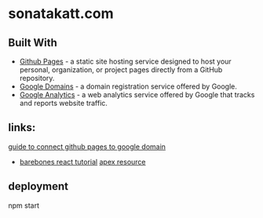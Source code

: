 # sonatakatt.com


## Built With
* [Github Pages](https://pages.github.com/) - a static site hosting service designed to host your personal, organization, or project pages directly from a GitHub repository.
* [Google Domains](https://domains.google/#/) -  a domain registration service offered by Google.
* [Google Analytics](https://www.google.com/analytics/) -  a web analytics service offered by Google that tracks and reports website traffic.



## links:

[guide to connect github pages to google domain](http://www.curtismlarson.com/blog/2015/04/12/github-pages-google-domains/)
* [barebones react tutorial](https://js.plainenglish.io/a-guide-to-creating-a-react-app-without-create-react-app-5337c5ac2ea0)
[apex resource](https://help.github.com/en/articles/setting-up-an-apex-domain)

## deployment

npm start
